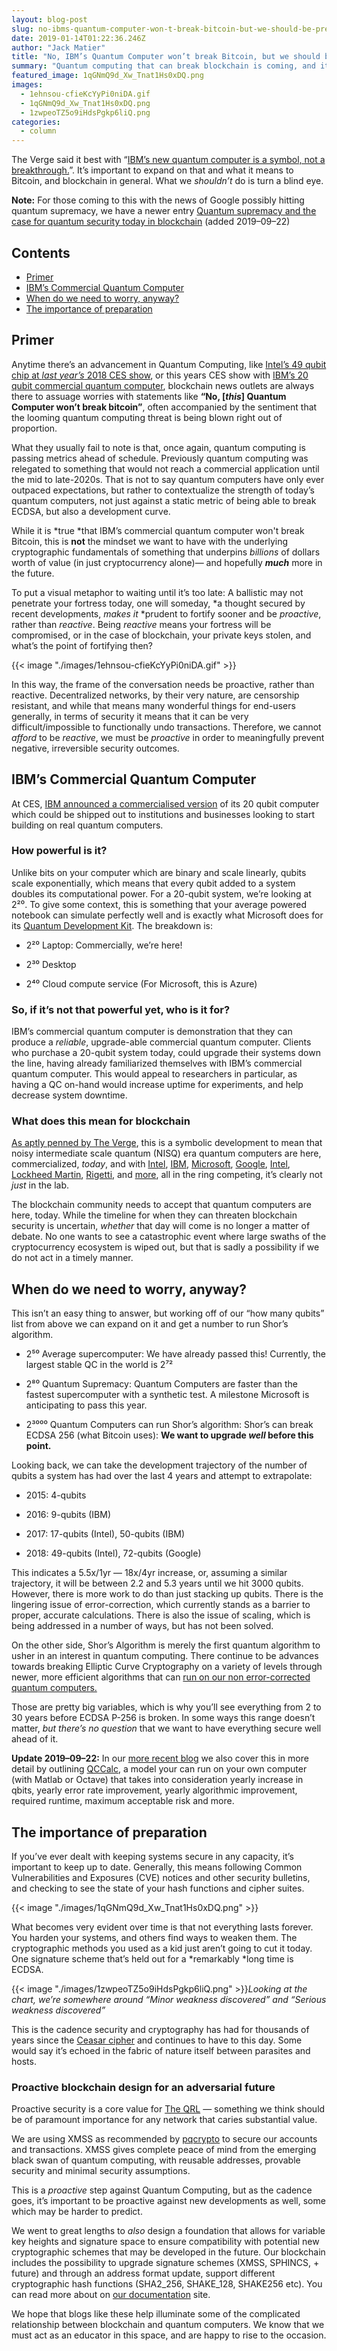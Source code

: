 ```yaml
---
layout: blog-post
slug: no-ibms-quantum-computer-won-t-break-bitcoin-but-we-should-be-prepared-for-one-that-can
date: 2019-01-14T01:22:36.246Z
author: "Jack Matier"
title: "No, IBM’s Quantum Computer won’t break Bitcoin, but we should be prepared for one that can."
summary: "Quantum computing that can break blockchain is coming, and it’s time the blockchain community accepts it — so we can prepare ourselves."
featured_image: 1qGNmQ9d_Xw_Tnat1Hs0xDQ.png
images:
  - 1ehnsou-cfieKcYyPi0niDA.gif
  - 1qGNmQ9d_Xw_Tnat1Hs0xDQ.png
  - 1zwpeoTZ5o9iHdsPgkp6liQ.png
categories:
  - column
---
```


The Verge said it best with “[IBM’s new quantum computer is a symbol, not a breakthrough.](https://www.theverge.com/2019/1/8/18171732/ibm-quantum-computer-20-qubit-q-system-one-ces-2019)”. It’s important to expand on that and what it means to Bitcoin, and blockchain in general. What we *shouldn’t* do is turn a blind eye.

**Note:** For those coming to this with the news of Google possibly hitting quantum supremacy, we have a newer entry [Quantum supremacy and the case for quantum security today in blockchain](/blog/quantum-supremacy-and-the-case-for-quantum-security-today-in-blockchain) (added 2019–09–22)

## Contents

* [Primer](#primer)
* [IBM’s Commercial Quantum Computer](#ibms-commercial-quantum-computer)
* [When do we need to worry, anyway?](#when-do-we-need-to-worry-anyway)
* [The importance of preparation](#the-importance-of-preparation)

## Primer

Anytime there’s an advancement in Quantum Computing, like [Intel’s 49 qubit chip at *last year’s* 2018 CES show](https://spectrum.ieee.org/tech-talk/computing/hardware/intels-49qubit-chip-aims-for-quantum-supremacy), or this years CES show with [IBM’s 20 qubit commercial quantum computer](https://www.theverge.com/2019/1/8/18171732/ibm-quantum-computer-20-qubit-q-system-one-ces-2019), blockchain news outlets are always there to assuage worries with statements like **“No, [*this*] Quantum Computer won’t break bitcoin”**, often accompanied by the sentiment that the looming quantum computing threat is being blown right out of proportion.

What they usually fail to note is that, once again, quantum computing is passing metrics ahead of schedule. Previously quantum computing was relegated to something that would not reach a commercial application until the mid to late-2020s. That is not to say quantum computers have only ever outpaced expectations, but rather to contextualize the strength of today’s quantum computers, not just against a static metric of being able to break ECDSA, but also a development curve.

While it is *true *that IBM’s commercial quantum computer won't break Bitcoin, this is **not** the mindset we want to have with the underlying cryptographic fundamentals of something that underpins *billions* of dollars worth of value (in just cryptocurrency alone)— and hopefully ***much*** more in the future.

To put a visual metaphor to waiting until it’s too late: A ballistic may not penetrate your fortress today, one will someday, *a thought secured by recent developments, *makes it* *prudent to fortify sooner and be *proactive*, rather than *reactive*. Being *reactive* means your fortress will be compromised, or in the case of blockchain, your private keys stolen, and what’s the point of fortifying then?

{{< image "./images/1ehnsou-cfieKcYyPi0niDA.gif" >}}

In this way, the frame of the conversation needs be proactive, rather than reactive. Decentralized networks, by their very nature, are censorship resistant, and while that means many wonderful things for end-users generally, in terms of security it means that it can be very difficult/impossible to functionally undo transactions. Therefore, we cannot *afford* to be *reactive*, we must be *proactive* in order to meaningfully prevent negative, irreversible security outcomes.

## IBM’s Commercial Quantum Computer

At CES, [IBM announced a commercialised version](https://newsroom.ibm.com/2019-01-08-IBM-Unveils-Worlds-First-Integrated-Quantum-Computing-System-for-Commercial-Use#assets_115:1612) of its 20 qubit computer which could be shipped out to institutions and businesses looking to start building on real quantum computers.

### How powerful is it?

Unlike bits on your computer which are binary and scale linearly, qubits scale exponentially, which means that every qubit added to a system doubles its computational power. For a 20-qubit system, we’re looking at 2²⁰. To give some context, this is something that your average powered notebook can simulate perfectly well and is exactly what Microsoft does for its [Quantum Development Kit](https://www.microsoft.com/en-us/quantum/development-kit). The breakdown is:

* 2²⁰ Laptop: Commercially, we’re here!

* 2³⁰ Desktop

* 2⁴⁰ Cloud compute service (For Microsoft, this is Azure)

### So, if it’s not that powerful yet, who is it for?

IBM’s commercial quantum computer is demonstration that they can produce a *reliable*, upgrade-able commercial quantum computer. Clients who purchase a 20-qubit system today, could upgrade their systems down the line, having already familiarized themselves with IBM’s commercial quantum computer. This would appeal to researchers in particular, as having a QC on-hand would increase uptime for experiments, and help decrease system downtime.

### What does this mean for blockchain

[As aptly penned by The Verge](https://www.theverge.com/2019/1/8/18171732/ibm-quantum-computer-20-qubit-q-system-one-ces-2019), this is a symbolic development to mean that noisy intermediate scale quantum (NISQ) era quantum computers are here, commercialized, *today*, and with [Intel](https://newsroom.intel.com/press-kits/quantum-computing/), [IBM](https://www.research.ibm.com/ibm-q/), [Microsoft](https://www.microsoft.com/en-ca/quantum/), [Google](https://ai.google/research/teams/applied-science/quantum-ai/), [Intel](https://newsroom.intel.com/tag/quantum-computing/), [Lockheed Martin](https://www.lockheedmartin.ca/ca/what-we-do/emerging-technologies/quantum-computing.html), [Rigetti](https://www.rigetti.com/), and [more](https://quantumcomputingreport.com/players/public-companies/), all in the ring competing, it’s clearly not *just* in the lab.

The blockchain community needs to accept that quantum computers are here, today. While the timeline for when they can threaten blockchain security is uncertain, *whether* that day will come is no longer a matter of debate. No one wants to see a catastrophic event where large swaths of the cryptocurrency ecosystem is wiped out, but that is sadly a possibility if we do not act in a timely manner.

## When do we need to worry, anyway?

This isn’t an easy thing to answer, but working off of our “how many qubits” list from above we can expand on it and get a number to run Shor’s algorithm.

* 2⁵⁰ Average supercomputer: We have already passed this! Currently, the largest stable QC in the world is 2⁷²

* 2⁸⁰ Quantum Supremacy: Quantum Computers are faster than the fastest supercomputer with a synthetic test. A milestone Microsoft is anticipating to pass this year.

* 2³⁰⁰⁰ Quantum Computers can run Shor’s algorithm: Shor’s can break ECDSA 256 (what Bitcoin uses): **We want to upgrade *well* before this point.**

Looking back, we can take the development trajectory of the number of qubits a system has had over the last 4 years and attempt to extrapolate:

* 2015: 4-qubits

* 2016: 9-qubits (IBM)

* 2017: 17-qubits (Intel), 50-qubits (IBM)

* 2018: 49-qubits (Intel), 72-qubits (Google)

This indicates a 5.5x/1yr — 18x/4yr increase, or, assuming a similar trajectory, it will be between 2.2 and 5.3 years until we hit 3000 qubits. However, there is more work to do than just stacking up qubits. There is the lingering issue of error-correction, which currently stands as a barrier to proper, accurate calculations. There is also the issue of scaling, which is being addressed in a number of ways, but has not been solved.

On the other side, Shor’s Algorithm is merely the first quantum algorithm to usher in an interest in quantum computing. There continue to be advances towards breaking Elliptic Curve Cryptography on a variety of levels through newer, more efficient algorithms that can [run on our non error-corrected quantum computers.](https://quantumcomputingreport.com/news/zapata-develops-potential-alternative-to-shors-factoring-algorithm-for-nisq-quantum-computers/)

Those are pretty big variables, which is why you’ll see everything from 2 to 30 years before ECDSA P-256 is broken. In some ways this range doesn’t matter, *but there’s no question* that we want to have everything secure well ahead of it.

**Update 2019–09–22:** In our [more recent blog](/blog/quantum-supremacy-and-the-case-for-quantum-security-today-in-blockchain) we also cover this in more detail by outlining [QCCalc](https://github.com/theqrl-community/QCcalc), a model your can run on your own computer (with Matlab or Octave) that takes into consideration yearly increase in qbits, yearly error rate improvement, yearly algorithmic improvement, required runtime, maximum acceptable risk and more.

## The importance of preparation

If you’ve ever dealt with keeping systems secure in any capacity, it’s important to keep up to date. Generally, this means following Common Vulnerabilities and Exposures (CVE) notices and other security bulletins, and checking to see the state of your hash functions and cipher suites.

{{< image "./images/1qGNmQ9d_Xw_Tnat1Hs0xDQ.png" >}}

What becomes very evident over time is that not everything lasts forever. You harden your systems, and others find ways to weaken them. The cryptographic methods you used as a kid just aren’t going to cut it today. One signature scheme that’s held out for a *remarkably *long time is ECDSA.

{{< image "./images/1zwpeoTZ5o9iHdsPgkp6liQ.png" >}}*Looking at the chart, we’re somewhere around “Minor weakness discovered” and “Serious weakness discovered”*

This is the cadence security and cryptography has had for thousands of years since the [Ceasar cipher](https://en.wikipedia.org/wiki/Caesar_cipher) and continues to have to this day. Some would say it’s echoed in the fabric of nature itself between parasites and hosts.

### Proactive blockchain design for an adversarial future

Proactive security is a core value for [The QRL](https://theqrl.org) — something we think should be of paramount importance for any network that caries substantial value.

We are using XMSS as recommended by [pqcrypto](https://pqcrypto.org) to secure our accounts and transactions. XMSS gives complete peace of mind from the emerging black swan of quantum computing, with reusable addresses, provable security and minimal security assumptions.

This is a *proactive* step against Quantum Computing, but as the cadence goes, it’s important to be proactive against new developments as well, some which may be harder to predict.

We went to great lengths to *also* design a foundation that allows for variable key heights and signature space to ensure compatibility with potential new cryptographic schemes that may be developed in the future. Our blockchain includes the possibility to upgrade signature schemes (XMSS, SPHINCS, + future) and through an address format update, support different cryptographic hash functions (SHA2_256, SHAKE_128, SHAKE256 etc). You can read more about on [our documentation](https://docs.theqrl.org/developers/address/) site.

We hope that blogs like these help illuminate some of the complicated relationship between blockchain and quantum computers. We know that we must act as an educator in this space, and are happy to rise to the occasion.